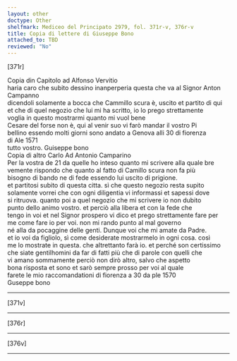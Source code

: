 ```yaml
---
layout: other
doctype: Other
shelfmark: Mediceo del Principato 2979, fol. 371r-v, 376r-v
title: Copia di lettere di Giuseppe Bono
attached_to: TBD
reviewed: "No"
---
```


[371r]  
  
  
Copia din Capitolo ad Alfonso Vervitio  
haria caro che subito dessino inanperperia questa che va al Signor Anton Campanno  
dicendoli solamente a bocca che Cammillo scura è, uscito et partito di qui  
et che di quel negozio che lui mi ha scritto, io lo prego strettamente  
voglia in questo mostrarmi quanto mi vuol bene  
Cesare del forse non è, qui al venir suo vi farò mandar il vostro Pi  
bellino essendo molti giorni sono andato a Genova alli 30 di fiorenza  
di Ale 1571  
tutto vostro. Guiseppe bono  
Copia di altro Carlo Ad Antonio Camparino  
Per la vostra de 21 da quelle ho inteso quanto mi scrivere alla quale bre  
vemente rispondo che quanto al fatto di Camillo scura non fa più  
bisogno di bando ne di fede essendo lui uscito di prigione.  
et partitosi subito di questa citta. sì che questo negozio resta supito  
solamente vorrei che con ogni diligentia vi informassi et sapessi dove  
si ritruova. quanto poi a quel negozio che mi scrivere io non dubito  
punto dello animo vostro. et perciò alla libera et con la fede che  
tengo in voi et nel Signor prospero vi dico et prego strettamente fare per  
me come fare io per voi. non mi rando punto al mal governo  
né alla da pocaggine delle genti. Dunque voi che mi amate da Padre.  
et io voi da figliolo, sì come desiderate mostrarmelo in ogni cosa. così  
me lo mostrate in questa. che altrettanto farà io. et perché son certissimo  
che siate gentilhomini da far di fatti più che di parole con quelli che  
vi amano sommamente perciò non dirò altro, salvo che aspetto  
bona risposta et sono et sarò sempre prosso per voi al quale  
farete le mio raccomandationi di fiorenza a 30 da ple 1570  
Guseppe bono  
  
---  

[371v]  
  
  
  
---  

[376r]  
  
  
  
---  

[376v]  
  
  
  
---  

